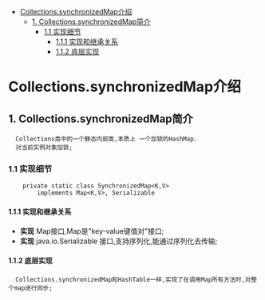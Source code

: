 <!-- GFM-TOC -->
* [Collections.synchronizedMap介绍](#collectionssynchronizedmap介绍)
    * [1. Collections.synchronizedMap简介](#1-collectionssynchronizedmap简介)
       * [1.1 实现细节](#11-实现细节)
         * [1.1.1 实现和继承关系](#111-实现和继承关系) 
         * [1.1.2 底层实现](#112-底层实现)
<!-- GFM-TOC -->
# Collections.synchronizedMap介绍
## 1. Collections.synchronizedMap简介
```
  Collections类中的一个静态内部类,本质上 一个加锁的HashMap.
  对当前实例对象加锁;
```
### 1.1 实现细节
```
    private static class SynchronizedMap<K,V>
        implements Map<K,V>, Serializable
```
#### 1.1.1 实现和继承关系
   -  **实现**  Map接口,Map是"key-value键值对"接口;
   -  **实现**  java.io.Serializable 接口,支持序列化,能通过序列化去传输;
#### 1.1.2 底层实现
```
  Collections.synchronizedMap和HashTable一样,实现了在调用Map所有方法时,对整个map进行同步;
  
```